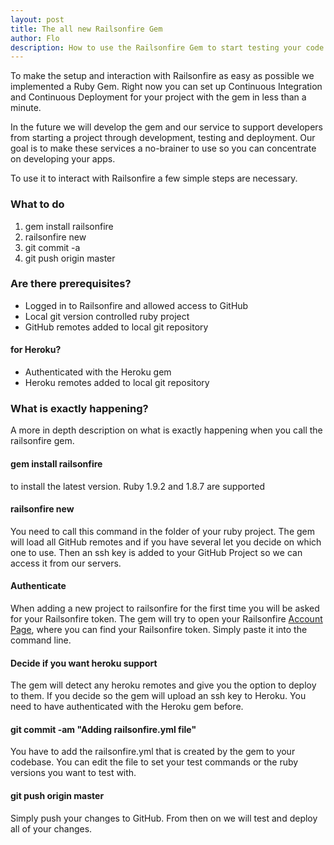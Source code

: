 ```yaml
---
layout: post
title: The all new Railsonfire Gem
author: Flo
description: How to use the Railsonfire Gem to start testing your code
---
```

To make the setup and interaction with Railsonfire as easy as possible we implemented a Ruby Gem. Right now you can set up Continuous Integration and Continuous Deployment for your project with the gem in less than a minute.

In the future we will develop the gem and our service to support developers from starting a project through development, testing and deployment. Our goal is to make these services a no-brainer to use so you can concentrate on developing your apps.

To use it to interact with Railsonfire a few simple steps are necessary.

### What to do

1. gem install railsonfire
2. railsonfire new
3. git commit -a
4. git push origin master

### Are there prerequisites?

* Logged in to Railsonfire and allowed access to GitHub
* Local git version controlled ruby project
* GitHub remotes added to local git repository

#### for Heroku?

* Authenticated with the Heroku gem
* Heroku remotes added to local git repository

### What is exactly happening?

A more in depth description on what is exactly happening when you call the railsonfire gem.

#### gem install railsonfire
to install the latest version. Ruby 1.9.2 and 1.8.7 are supported

#### railsonfire new
You need to call this command in the folder of your ruby project. The gem will load all GitHub remotes and if you have several let you decide on which one to use. Then an ssh key is added to your GitHub Project so we can access it from our servers.

#### Authenticate
When adding a new project to railsonfire for the first time you will be asked for your Railsonfire token. The gem will try to open your Railsonfire [Account Page](http://railsonfire.com/users), where you can find your Railsonfire token. Simply paste it into the command line.

#### Decide if you want heroku support
The gem will detect any heroku remotes and give you the option to deploy to them. If you decide so the gem will upload an ssh key to Heroku. You need to have authenticated with the Heroku gem before.

#### git commit -am "Adding railsonfire.yml file"
You have to add the railsonfire.yml that is created by the gem to your codebase. You can edit the file to set your test commands or the ruby versions you want to test with.

#### git push origin master
Simply push your changes to GitHub. From then on we will test and deploy all of your changes.
